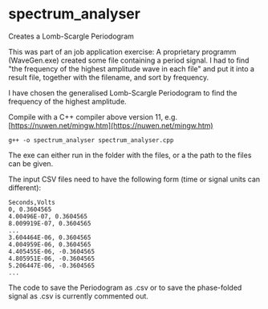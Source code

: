 # spectrum_analyser
Creates a Lomb-Scargle Periodogram

This was part of an job application exercise: A proprietary programm (WaveGen.exe) created some file containing a period signal. I had to find "the frequency of the highest amplitude wave in each file" and put it into a result file, together with the filename, and sort by frequency.

I have chosen the generalised Lomb-Scargle Periodogram to find the frequency of the highest amplitude.

Compile with a C++ compiler above version 11, e.g. [https://nuwen.net/mingw.htm](https://nuwen.net/mingw.htm)
```
g++ -o spectrum_analyser spectrum_analyser.cpp
```

The exe can either run in the folder with the files, or a the path to the files can be given.

The input CSV files need to have the following form (time or signal units can different):
```
Seconds,Volts
0, 0.3604565
4.00496E-07, 0.3604565
8.009919E-07, 0.3604565
...
3.604464E-06, 0.3604565
4.004959E-06, 0.3604565
4.405455E-06, -0.3604565
4.805951E-06, -0.3604565
5.206447E-06, -0.3604565
...
```

The code to save the Periodogram as .csv or to save the phase-folded signal as .csv is currently commented out.
